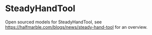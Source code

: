 # SteadyHandTool

Open sourced models for SteadyHandTool, see https://halfmarble.com/blogs/news/steady-hand-tool for an overview.
